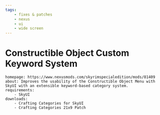 ```yaml
---
tags:
    - fixes & patches
    - nexus
    - ui
    - wide screen
---
```


# Constructible Object Custom Keyword System

```project_info
homepage: https://www.nexusmods.com/skyrimspecialedition/mods/81409
about: Improves the usability of the Constructible Object Menu with SkyUI with an extensible keyword-based category system.
requirements:
    - SkyUI
downloads:
    - Crafting Categories for SkyUI
    - Crafting Categories 21x9 Patch
```
